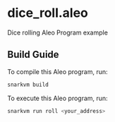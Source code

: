 # dice_roll.aleo

Dice rolling Aleo Program example

## Build Guide

To compile this Aleo program, run:
```bash
snarkvm build
```

To execute this Aleo program, run:
```bash
snarkvm run roll <your_address>
```
